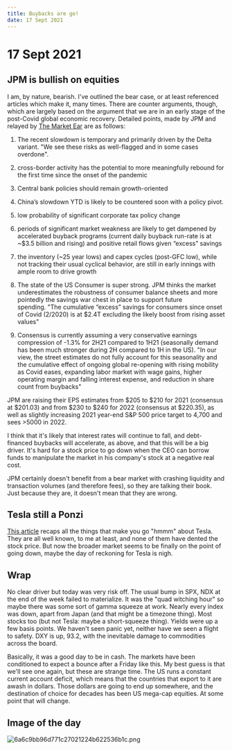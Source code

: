 ```yaml
---
title: Buybacks are go!
date: 17 Sept 2021
---
```


# 17 Sept 2021

## JPM is bullish on equities

I am, by nature, bearish. I've outlined the bear case, or at least referenced articles which make it, many times. There are counter arguments, though, which are largely based on the argument that we are in an early stage of the post-Covid global economic recovery.
Detailed points, made by JPM and relayed by [The Market Ear](https://themarketear.com/) are as follows:

1. The recent slowdown is temporary and primarily driven by the Delta variant. "We see these risks as well-flagged and in some cases overdone".

1. cross-border activity has the potential to more meaningfully rebound for the first time since the onset of the pandemic

1. Central bank policies should remain growth-oriented

1. China’s slowdown YTD is likely to be countered soon with a policy pivot.

1. low probability of significant corporate tax policy change

1. periods of significant market weakness are likely to get dampened by accelerated buyback programs (current daily buyback run-rate is at ~$3.5 billion and rising) and positive retail flows given “excess” savings 

1. the inventory (~25 year lows) and capex cycles (post-GFC low), while not tracking their usual cyclical behavior, are still in early innings with ample room to drive growth

1. The state of the US Consumer is super strong. JPM thinks the market underestimates the robustness of consumer balance sheets and more pointedly the savings war chest in place to support future spending. "The cumulative “excess” savings for consumers since onset of Covid (2/2020) is at $2.4T excluding the likely boost from rising asset values"

1. Consensus is currently assuming a very conservative earnings compression of -1.3% for 2H21 compared to 1H21 (seasonally demand has been much stronger during 2H compared to 1H in the US). "In our view, the street estimates do not fully account for this seasonality and the cumulative effect of ongoing global re-opening with rising mobility as Covid eases, expanding labor market with wage gains, higher operating margin and falling interest expense, and reduction in share count from buybacks"

JPM are raising their EPS estimates from $205 to $210 for 2021 (consensus at $201.03) and from $230 to $240 for 2022 (consensus at $220.35), as well as slightly increasing 2021 year-end S&P 500 price target to 4,700 and sees >5000 in 2022.

I think that it's likely that interest rates will continue to fall, and debt-financed buybacks will accelerate, as above, and that this will be a big driver. It's hard for a stock price to go down when the CEO can borrow funds to manipulate the market in his company's stock at a negative real cost.

JPM certainly doesn't benefit from a bear market with crashing liquidity and transaction volumes (and therefore fees), so they are talking their book. Just because they are, it doesn't mean that they are wrong.

## Tesla still a Ponzi

[This article](https://www.tme.net/blog/tesla-scandal/) recaps all the things that make you go "hmmm" about Tesla. They are all well known, to me at least, and none of them have dented the stock price. 
But now the broader market seems to be finally on the point of going down, maybe the day of reckoning for Tesla is nigh.

## Wrap

No clear driver but today was very risk off. The usual bump in SPX, NDX at the end of the week failed to materialize. It was the "quad witching hour" so maybe there was some sort of gamma squeeze at work. 
Nearly every index was down, apart from Japan (and that might be a timezone thing). Most stocks too (but not Tesla: maybe a short-squeeze thing). 
Yields were up a few basis points. We haven't seen panic yet, neither have we seen a flight to safety.
DXY is up, 93.2, with the inevitable damage to commodities across the board.

Basically, it was a good day to be in cash.
The markets have been conditioned to expect a bounce after a Friday like this.
My best guess is that we'll see one again, but these are strange time.
The US runs a constant current account deficit, which means that the countries that export to it are awash in dollars.
Those dollars are going to end up somewhere, and the destination of choice for decades has been US mega-cap equities. At some point that will change.

## Image of the day

![6a6c9bb96d771c27021224b622536b1c.png]({attach}6a6c9bb96d771c27021224b622536b1c.png)